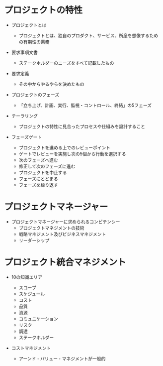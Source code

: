 # プロジェクトの特性

* プロジェクトとは
  * プロジェクトとは、独自のプロダクト、サービス、所産を想像するための有期性の業務

* 要求事項文書
  * ステークホルダーのニーズをすべて記載したもの
* 要求定義
  * その中からやるやらを決めたもの

* プロジェクトのフェーズ
  * 「立ち上げ、計画、実行、監視・コントロール、終結」の5フェーズ

* テーラリング
  * プロジェクトの特性に見合ったプロセスや仕組みを設計すること

* フェーズゲート
  * プロジェクトを進める上でのレビューポイント
  * ゲートでレビューを実施し次の5個から行動を選択する
  * 次のフェーズへ進む
  * 修正して次のフェーズに進む
  * プロジェクトを中止する
  * フェーズにとどまる
  * フェーズを繰り返す

# プロジェクトマネージャー

* プロジェクトマネージャーに求められるコンピテンシー
  * プロジェクトマネジメントの技術
  * 戦略マネジメント及びビジネスマネジメント
  * リーダーシップ
  
# プロジェクト統合マネジメント

* 10の知識エリア
  * スコープ
  * スケジュール
  * コスト
  * 品質
  * 資源
  * コミュニケーション
  * リスク
  * 調達
  * ステークホルダー
  
* コストマネジメント
  * アーンド・バリュー・マネジメントが一般的
  

